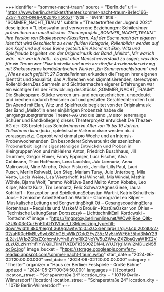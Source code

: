 +++
identifier = "sommer-nacht-traum"
source = "Berlin.de"
url = "https://www.berlin.de/tickets/theater/sommer-nacht-traum-8e1ec166-2297-42df-b8ea-0b26461156b2/"
type = "event"
title = "SOMMER_NACHT_TRAUM"
subtitle = "Theatertreffen der Jugend 2024"
description = "Liebeswahn und verworrene Beziehungen: Schüler*innen präsentieren im musikalischen Theaterprojekt „SOMMER_NACHT_TRAUM“ ihre Version von Shakespeare-Klassikern. Auf der Suche nach der eigenen Identität wird Geschlecht zu einer fluiden Kategorie, Rollenbilder werden auf den Kopf und auf neue Beine gestellt. Ein Abend mit Elan, Witz und Spielfreude begleitet von der Originalmusik der Band „Melito“.„Mir war ich wär… mir war ich hätt… es geht über Menschenverstand zu sagen, was das für ein Traum war.“Eine lustvolle und auch ernsthafte Auseinandersetzung mit Shakespeares komödiantischen Werken „Ein Sommernachtstraum“ und „Wie es euch gefällt“: 27 Darsteller*innen erkunden die Fragen ihrer eigenen Identität und Sexualität, das Aufbrechen von stigmatisierenden, stereotypen Rollenbildern.Das Sammeln und Sichtbarmachen eigener Erfahrungen war ein wichtiger Teil der Entwicklung des Stücks „SOMMER_NACHT_TRAUM“. Die Shakespeare-Stücke werden um- und neu geschrieben, umgedeutet und brechen dadurch Sexismen auf und gestalten Geschlechterrollen fluid. Ein Abend mit Elan, Witz und Spielfreude begleitet von der Originalmusik der Band „Melito“.In einer einjährigen Probenzeit haben die jahrgangsübergreifende Theater-AG und die Band „Melito“ (ehemalige Schüler und Bandkollegen) dieses Theaterprojekt entwickelt.Die Theater-AG der IGS besteht aus Schüler*innen im Alter von 15 bis 19 Jahren. Teilnehmen kann jede*r, spielerische Vorkenntnisse werden nicht vorausgesetzt. Geprobt wird einmal pro Woche und an Intensiv-Probenwochenenden. Ein besonderer Schwerpunkt der szenischen Probenarbeit liegt im eigenständigen Entwickeln und Proben in Kleingruppen.Von und mitHelena Anton, Friedrich Buschhaus, Jill Drummer, Gregor Ehmer, Fanny Eppinger, Luca Fischer, Alva Goldmann, Theo Hoffmann, Lena Laschke, Jule Lennartz, Anna Malinowski, Mine Mincho, Oskar Piskurek, Jemilia-Lilly Paul, Lauri Pusch, Merlin Rehwald, Len Stieg, Mariam Turay, Jule Unterberg, Mila Vente, Lucia Weise, Lisa Westerhoff, Kai Winchell, Mia Windel, Mathis Wöhrle, Bjarne Wolf, Tammo WolfLive-Band Melito Anton Kobabe, Leo Kilper, Moritz Kurz, Tim Lennartz, Felix SchwarzAgnes Giese, Laura Kohlhoff – Konzeption und SpielleitungSebastian Wartini, Katrin Schultheis-Joos – Szenische ArbeitSebastian Wartini – ChoreografieLeo Kilper – Musikalische Leitung und SongwritingBirgit Ott – GesangscoachingElena Kortenhaus – Requisite und MaskeMio Brouër – KostümOskar von Ohlen – Technische LeitungSaran Doroszczyk – LichttechnikEmil Kordowski – Tontechnik"
image = "https://imgproxy.berlinonline.net/WOwKjRoe_QItk-s2UKq03eCu2EpE1h0RYlVfqc9_L3M/resizing_type:fill-down/width:480/height:360/gravity:fp:0.5:0.38/enlarge:1/q:70/cb:2024052702/aHR0cHM6Ly9wb3B1bGEtbWlkZGxld2FyZS5zMy5hbWF6b25hd3MuY29tL2JvLW1pZGRsZXdhcmUvYm8uYmRlX2NoYW5uZWwuZXZlbnQvaW1hZ2VzLzU2LzNhYmFlYWQ0LTllMTUtZDFkZS00ZDM4LWU2Yjg1MWI2MDUzNS5qcGc.jpg"
image_bucket = "https://storage.googleapis.com/fem-readup.appspot.com/sommer-nacht-traum.webp"
start_date = "2024-06-02T20:00:00.000"
end_date = "2024-06-02T20:00:00.000"
category = "Theater"
organizer = "Haus der Berliner Festspiele - Große Bühne"
updated = "2024-05-27T00:34:50.000"
languages = []
[contact]
location_street = "Schaperstraße 24"
location_city = " 10719 Berlin-Wilmersdorf"
[location]
location_street = "Schaperstraße 24"
location_city = " 10719 Berlin-Wilmersdorf"
+++